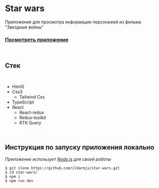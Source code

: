 # Star wars

Приложение для просмотра информации персонажей из фильма "Звездные войны"

### [Посмотреть приложение](https://star-wars-eight-mu.vercel.app/)

<br/>


## Стек

<br />

- Html5
- Css3
  - Tailwind Css
- TypeScript
- React
  - React-redux
  - Redux-toolkit 
  - RTK Query

<br />

## Инструкция по запуску приложения **локально**

_Приложение использует [Node.js](https://nodejs.org/) для своей работы_

```
$ git clone https://github.com/ildarmjs/star-wars.git
$ cd star-wars/
$ npm i
$ npm run dev
```
